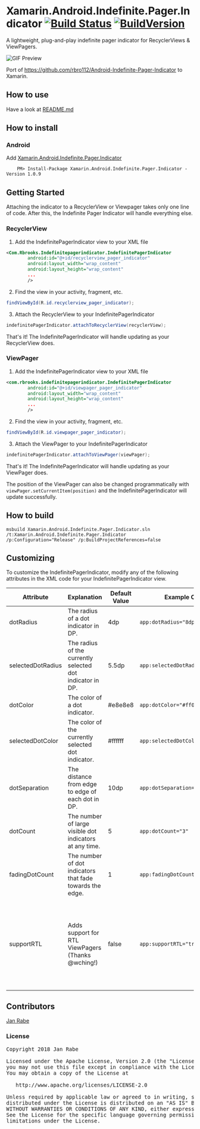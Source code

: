 
# Xamarin.Android.Indefinite.Pager.Indicator [![Build Status](https://app.bitrise.io/app/5dc870c99051a520/status.svg?token=FdGseowbt-2lw94VPDdGnQ&branch=master)](https://app.bitrise.io/app/5dc870c99051a520) [![BuildVersion](https://buildstats.info/nuget/Xamarin.Android.Indefinite.Pager.Indicator)](https://www.nuget.org/packages/Xamarin.Android.Indefinite.Pager.Indicator/)

A lightweight, plug-and-play indefinite pager indicator for RecyclerViews &amp; ViewPagers.

![GIF Preview](https://github.com/rbro112/Android-Indefinite-Pager-Indicator/raw/master/readme_assets/preview.gif)

Port of https://github.com/rbro112/Android-Indefinite-Pager-Indicator to Xamarin.

## How to use

Have a look at [README.md](https://github.com/rbro112/Android-Indefinite-Pager-Indicator/blob/master/README.md)

## How to install

### Android

Add [Xamarin.Android.Indefinite.Pager.Indicator](https://www.nuget.org/packages/Xamarin.Android.Indefinite.Pager.Indicator)

        PM> Install-Package Xamarin.Android.Indefinite.Pager.Indicator -Version 1.0.9


## Getting Started

Attaching the indicator to a RecyclerView or Viewpager takes only one line of code. After this, the Indefinite Pager Indicator will handle everything else.

### RecyclerView

1. Add the IndefinitePagerIndicator view to your XML file

```xml
<Com.Rbrooks.Indefinitepagerindicator.IndefinitePagerIndicator
        android:id="@+id/recyclerview_pager_indicator"
        android:layout_width="wrap_content"
        android:layout_height="wrap_content"
        ...
        />
```

2. Find the view in your activity, fragment, etc.

```java
findViewById(R.id.recyclerview_pager_indicator);
```

3. Attach the RecyclerView to your IndefinitePagerIndicator

```java
indefinitePagerIndicator.attachToRecyclerView(recyclerView);
```

That's it! The IndefinitePagerIndicator will handle updating as your RecyclerView does.

### ViewPager

1. Add the IndefinitePagerIndicator view to your XML file


```xml
<com.rbrooks.indefinitepagerindicator.IndefinitePagerIndicator
        android:id="@+id/viewpager_pager_indicator"
        android:layout_width="wrap_content"
        android:layout_height="wrap_content"
        ...
        />
```

2. Find the view in your activity, fragment, etc.

```java
findViewById(R.id.viewpager_pager_indicator);
```

3. Attach the ViewPager to your IndefinitePagerIndicator

```java
indefinitePagerIndicator.attachToViewPager(viewPager);
```

That's it! The IndefinitePagerIndicator will handle updating as your ViewPager does.

The position of the ViewPager can also be changed programmatically with `viewPager.setCurrentItem(position)` and the IndefinitePagerIndicator will update successfully.

## How to build

    msbuild Xamarin.Android.Indefinite.Pager.Indicator.sln /t:Xamarin.Android.Indefinite.Pager.Indicator /p:Configuration="Release" /p:BuildProjectReferences=false

## Customizing

To customize the IndefinitePagerIndicator, modify any of the following attributes in the XML code for your IndefinitePagerIndicator view.

| Attribute             | Explanation                                               | Default Value | Example Code                     |  Result  |
|-----------------------|-----------------------------------------------------------|---------------|----------------------------------|:--------:|
| dotRadius             | The radius of a dot indicator in DP.                      | 4dp           | `app:dotRadius="8dp"`            |     ![Alt text](https://github.com/rbro112/Android-Indefinite-Pager-Indicator/blob/master/readme_assets/dot_radius_sample.png "dotRadius")     |
| selectedDotRadius     | The radius of the currently selected dot indicator in DP. | 5.5dp         | `app:selectedDotRadius="6dp"`    |     ![Alt text](https://github.com/rbro112/Android-Indefinite-Pager-Indicator/blob/master/readme_assets/selected_dot_radius_sample.png "selectedDotRadius")     |
| dotColor              | The color of a dot indicator.                             | #e8e8e8       | `app:dotColor="#ff0000"`         |     ![Alt text](https://github.com/rbro112/Android-Indefinite-Pager-Indicator/blob/master/readme_assets/dot_color_sample.png "dotColor")     |
| selectedDotColor      | The color of the currently selected dot indicator.        | #ffffff       | `app:selectedDotColor="#ff0000"` |     ![Alt text](https://github.com/rbro112/Android-Indefinite-Pager-Indicator/blob/master/readme_assets/selected_dot_color_sample.png "selectedDotColor")     |
| dotSeparation         | The distance from edge to edge of each dot in DP.         | 10dp          | `app:dotSeparation="16dp"`       |     ![Alt text](https://github.com/rbro112/Android-Indefinite-Pager-Indicator/blob/master/readme_assets/dot_separation_sample.png "dotSeparation")     |
| dotCount              | The number of large visible dot indicators at any time.   | 5             | `app:dotCount="3"`               |     ![Alt text](https://github.com/rbro112/Android-Indefinite-Pager-Indicator/blob/master/readme_assets/dot_count_sample.png "dotCount")     |
| fadingDotCount        | The number of dot indicators that fade towards the edge.  | 1             | `app:fadingDotCount="2"`         |     ![Alt text](https://github.com/rbro112/Android-Indefinite-Pager-Indicator/blob/master/readme_assets/fading_dot_count_sample.png "fadingDotCount")     |
| supportRTL            | Adds support for RTL ViewPagers (Thanks @wching!)         | false         | `app:supportRTL="true"`          |     If current layout mode is RTL, indicator will move from right to left with scrolling. |

## Contributors

[Jan Rabe](jan.rabe@kibotu.net)

### License
<pre>
Copyright 2018 Jan Rabe

Licensed under the Apache License, Version 2.0 (the "License");
you may not use this file except in compliance with the License.
You may obtain a copy of the License at

   http://www.apache.org/licenses/LICENSE-2.0

Unless required by applicable law or agreed to in writing, software
distributed under the License is distributed on an "AS IS" BASIS,
WITHOUT WARRANTIES OR CONDITIONS OF ANY KIND, either express or implied.
See the License for the specific language governing permissions and
limitations under the License.
</pre>
